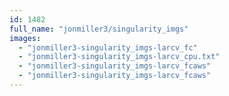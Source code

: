 ```yaml
---
id: 1482
full_name: "jonmiller3/singularity_imgs"
images: 
  - "jonmiller3-singularity_imgs-larcv_fc"
  - "jonmiller3-singularity_imgs-larcv_cpu.txt"
  - "jonmiller3-singularity_imgs-larcv_fcaws"
  - "jonmiller3-singularity_imgs-larcv_fcaws"
---
```

